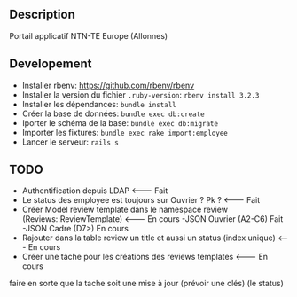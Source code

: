 
## Description 

Portail applicatif NTN-TE Europe (Allonnes)

## Developement 

- Installer rbenv: https://github.com/rbenv/rbenv
- Installer la version du fichier `.ruby-version`: `rbenv install 3.2.3`
- Installer les dépendances: `bundle install`
- Créer la base de données: `bundle exec db:create`
- Iporter le schéma de la base: `bundle exec db:migrate`
- Importer les fixtures: `bundle exec rake import:employee`
- Lancer le serveur: `rails s`

## TODO 

- Authentification depuis LDAP <--- Fait
- Le status des employee est toujours sur Ouvrier ? Pk ? <--- Fait
- Créer Model review template dans le namespace review (Reviews::ReviewTemplate) <--- En cours
  -JSON Ouvrier (A2-C6) Fait
  -JSON Cadre (D7>) En cours
- Rajouter dans la table review un title et aussi un status (index unique) <--- En cours
- Créer une tâche pour les créations des reviews templates <--- En cours

faire en sorte que la tache soit une mise à jour (prévoir une clés) (le status)